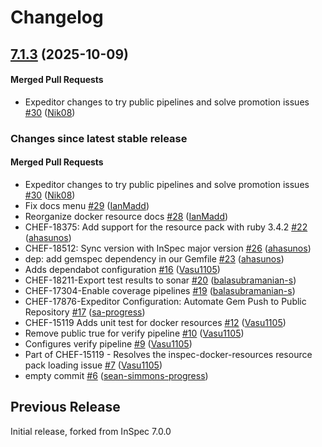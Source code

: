# Changelog

<!-- latest_release 7.1.3 -->
## [7.1.3](https://github.com/inspec/inspec-docker-resources/tree/7.1.3) (2025-10-09)

#### Merged Pull Requests
- Expeditor changes to try public pipelines and solve promotion issues [#30](https://github.com/inspec/inspec-docker-resources/pull/30) ([Nik08](https://github.com/Nik08))
<!-- latest_release -->

<!-- release_rollup -->
### Changes since latest stable release

#### Merged Pull Requests
- Expeditor changes to try public pipelines and solve promotion issues [#30](https://github.com/inspec/inspec-docker-resources/pull/30) ([Nik08](https://github.com/Nik08)) <!-- 7.1.3 -->
- Fix docs menu [#29](https://github.com/inspec/inspec-docker-resources/pull/29) ([IanMadd](https://github.com/IanMadd)) <!-- 7.1.2 -->
- Reorganize docker resource docs [#28](https://github.com/inspec/inspec-docker-resources/pull/28) ([IanMadd](https://github.com/IanMadd)) <!-- 7.1.1 -->
- CHEF-18375: Add support for the resource pack with ruby 3.4.2 [#22](https://github.com/inspec/inspec-docker-resources/pull/22) ([ahasunos](https://github.com/ahasunos)) <!-- 7.1.0 -->
- CHEF-18512: Sync version with InSpec major version [#26](https://github.com/inspec/inspec-docker-resources/pull/26) ([ahasunos](https://github.com/ahasunos)) <!-- 7.0.0 -->
- dep: add gemspec dependency in our Gemfile [#23](https://github.com/inspec/inspec-docker-resources/pull/23) ([ahasunos](https://github.com/ahasunos)) <!-- 0.3.9 -->
- Adds dependabot configuration [#16](https://github.com/inspec/inspec-docker-resources/pull/16) ([Vasu1105](https://github.com/Vasu1105)) <!-- 0.3.8 -->
- CHEF-18211-Export test results to sonar [#20](https://github.com/inspec/inspec-docker-resources/pull/20) ([balasubramanian-s](https://github.com/balasubramanian-s)) <!-- 0.3.7 -->
- CHEF-17304-Enable coverage pipelines [#19](https://github.com/inspec/inspec-docker-resources/pull/19) ([balasubramanian-s](https://github.com/balasubramanian-s)) <!-- 0.3.6 -->
-  CHEF-17876-Expeditor Configuration: Automate Gem Push to Public Repository [#17](https://github.com/inspec/inspec-docker-resources/pull/17) ([sa-progress](https://github.com/sa-progress)) <!-- 0.3.5 -->
- CHEF-15119 Adds unit test for docker resources [#12](https://github.com/inspec/inspec-docker-resources/pull/12) ([Vasu1105](https://github.com/Vasu1105)) <!-- 0.3.4 -->
- Remove public true for verify pipeline [#10](https://github.com/inspec/inspec-docker-resources/pull/10) ([Vasu1105](https://github.com/Vasu1105)) <!-- 0.3.3 -->
- Configures verify pipeline [#9](https://github.com/inspec/inspec-docker-resources/pull/9) ([Vasu1105](https://github.com/Vasu1105)) <!-- 0.3.2 -->
- Part of CHEF-15119 - Resolves the inspec-docker-resources resource pack loading issue [#7](https://github.com/inspec/inspec-docker-resources/pull/7) ([Vasu1105](https://github.com/Vasu1105)) <!-- 0.3.1 -->
- empty commit [#6](https://github.com/inspec/inspec-docker-resources/pull/6) ([sean-simmons-progress](https://github.com/sean-simmons-progress)) <!-- 0.3.0 -->
<!-- release_rollup -->

<!-- latest_stable_release -->
<!-- latest_stable_release -->

## Previous Release

Initial release, forked from InSpec 7.0.0